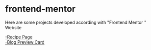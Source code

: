 # frontend-mentor

Here are some projects developed according with "Frontend Mentor " Website

 <a href="https://caioatala.github.io/frontend-mentor/recipe-page/"> -Recipe Page </a> <br>
 <a href="https://caioatala.github.io/frontend-mentor/blog-preview/"> -Blog Preview Card </a>


